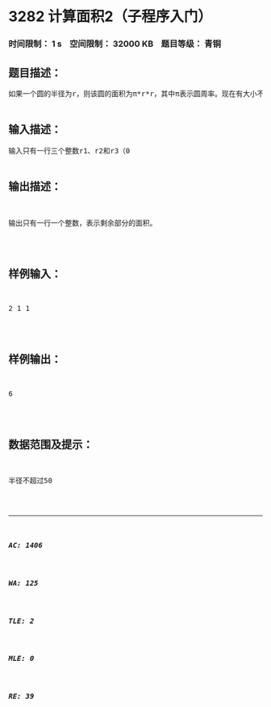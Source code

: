 # 3282 计算面积2（子程序入门）   
### 时间限制： 1 s&nbsp;&nbsp;&nbsp;&nbsp;空间限制： 32000 KB&nbsp;&nbsp;&nbsp;&nbsp;题目等级： 青铜  
## 题目描述：  

<pre>
如果一个圆的半径为r，则该圆的面积为π*r*r，其中π表示圆周率。现在有大小不同的三个圆（两个小圆必定在大圆内部，且两个小圆不会相交），半径分别为r1和r2、r3，且大圆半径r1始终大于r2和r3。编程计算大圆中挖掉两个小圆后剩余的面积（即下图所示蓝色区域的面积）。说明：π在本题中取值为3。

</pre>
  
  
## 输入描述：  

<pre>
输入只有一行三个整数r1、r2和r3（0<r2,r3<r1<=50），两个整数之间用 一个空格分隔。第一个整数r1为大圆半径。
</pre>
  
  
## 输出描述：  

<pre>
输出只有一行一个整数，表示剩余部分的面积。
</pre>
  
  
## 样例输入：  

<pre>
2 1 1
</pre>
  
  
## 样例输出：  

<pre>
6
</pre>
  
  
## 数据范围及提示：  

<pre>
半径不超过50
</pre>
  
  
***  

##### AC: 1406  
##### WA: 125  
##### TLE: 2  
##### MLE: 0  
##### RE: 39  
